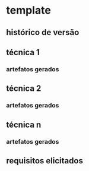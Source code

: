 # template

## histórico de versão

## técnica 1
### artefatos gerados

## técnica 2
### artefatos gerados

## técnica n
### artefatos gerados

## requisitos elicitados


